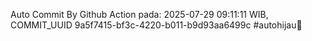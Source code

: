 Auto Commit By Github Action pada: 2025-07-29 09:11:11 WIB, COMMIT_UUID 9a5f7415-bf3c-4220-b011-b9d93aa6499c #autohijau🗿
